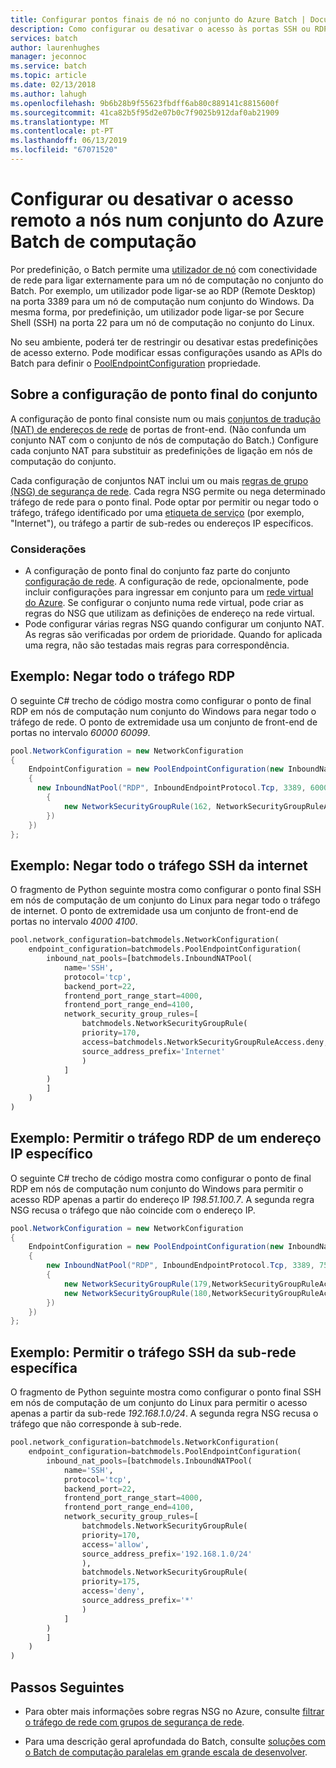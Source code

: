 ```yaml
---
title: Configurar pontos finais de nó no conjunto do Azure Batch | Documentos da Microsoft
description: Como configurar ou desativar o acesso às portas SSH ou RDP em nós de computação num conjunto do Azure Batch.
services: batch
author: laurenhughes
manager: jeconnoc
ms.service: batch
ms.topic: article
ms.date: 02/13/2018
ms.author: lahugh
ms.openlocfilehash: 9b6b28b9f55623fbdff6ab80c889141c8815600f
ms.sourcegitcommit: 41ca82b5f95d2e07b0c7f9025b912daf0ab21909
ms.translationtype: MT
ms.contentlocale: pt-PT
ms.lasthandoff: 06/13/2019
ms.locfileid: "67071520"
---
```

# <a name="configure-or-disable-remote-access-to-compute-nodes-in-an-azure-batch-pool"></a>Configurar ou desativar o acesso remoto a nós num conjunto do Azure Batch de computação

Por predefinição, o Batch permite uma [utilizador de nó](/rest/api/batchservice/computenode/adduser) com conectividade de rede para ligar externamente para um nó de computação no conjunto do Batch. Por exemplo, um utilizador pode ligar-se ao RDP (Remote Desktop) na porta 3389 para um nó de computação num conjunto do Windows. Da mesma forma, por predefinição, um utilizador pode ligar-se por Secure Shell (SSH) na porta 22 para um nó de computação no conjunto do Linux. 

No seu ambiente, poderá ter de restringir ou desativar estas predefinições de acesso externo. Pode modificar essas configurações usando as APIs do Batch para definir o [PoolEndpointConfiguration](/rest/api/batchservice/pool/add#poolendpointconfiguration) propriedade. 

## <a name="about-the-pool-endpoint-configuration"></a>Sobre a configuração de ponto final do conjunto
A configuração de ponto final consiste num ou mais [conjuntos de tradução (NAT) de endereços de rede](/rest/api/batchservice/pool/add#inboundnatpool) de portas de front-end. (Não confunda um conjunto NAT com o conjunto de nós de computação do Batch.) Configure cada conjunto NAT para substituir as predefinições de ligação em nós de computação do conjunto. 

Cada configuração de conjuntos NAT inclui um ou mais [regras de grupo (NSG) de segurança de rede](/rest/api/batchservice/pool/add#networksecuritygrouprule). Cada regra NSG permite ou nega determinado tráfego de rede para o ponto final. Pode optar por permitir ou negar todo o tráfego, tráfego identificado por uma [etiqueta de serviço](../virtual-network/security-overview.md#service-tags) (por exemplo, "Internet"), ou tráfego a partir de sub-redes ou endereços IP específicos.

### <a name="considerations"></a>Considerações
* A configuração de ponto final do conjunto faz parte do conjunto [configuração de rede](/rest/api/batchservice/pool/add#networkconfiguration). A configuração de rede, opcionalmente, pode incluir configurações para ingressar em conjunto para um [rede virtual do Azure](batch-virtual-network.md). Se configurar o conjunto numa rede virtual, pode criar as regras do NSG que utilizam as definições de endereço na rede virtual.
* Pode configurar várias regras NSG quando configurar um conjunto NAT. As regras são verificadas por ordem de prioridade. Quando for aplicada uma regra, não são testadas mais regras para correspondência.


## <a name="example-deny-all-rdp-traffic"></a>Exemplo: Negar todo o tráfego RDP

O seguinte C# trecho de código mostra como configurar o ponto de final RDP em nós de computação num conjunto do Windows para negar todo o tráfego de rede. O ponto de extremidade usa um conjunto de front-end de portas no intervalo *60000 60099*. 

```csharp
pool.NetworkConfiguration = new NetworkConfiguration
{
    EndpointConfiguration = new PoolEndpointConfiguration(new InboundNatPool[]
    {
      new InboundNatPool("RDP", InboundEndpointProtocol.Tcp, 3389, 60000, 60099, new NetworkSecurityGroupRule[]
        {
            new NetworkSecurityGroupRule(162, NetworkSecurityGroupRuleAccess.Deny, "*"),
        })
    })    
};
```

## <a name="example-deny-all-ssh-traffic-from-the-internet"></a>Exemplo: Negar todo o tráfego SSH da internet

O fragmento de Python seguinte mostra como configurar o ponto final SSH em nós de computação de um conjunto do Linux para negar todo o tráfego de internet. O ponto de extremidade usa um conjunto de front-end de portas no intervalo *4000 4100*. 

```python
pool.network_configuration=batchmodels.NetworkConfiguration(
    endpoint_configuration=batchmodels.PoolEndpointConfiguration(
        inbound_nat_pools=[batchmodels.InboundNATPool(
            name='SSH',
            protocol='tcp',
            backend_port=22,
            frontend_port_range_start=4000,
            frontend_port_range_end=4100,
            network_security_group_rules=[
                batchmodels.NetworkSecurityGroupRule(
                priority=170,
                access=batchmodels.NetworkSecurityGroupRuleAccess.deny,
                source_address_prefix='Internet'
                )
            ]
        )
        ]
    ) 
)
```

## <a name="example-allow-rdp-traffic-from-a-specific-ip-address"></a>Exemplo: Permitir o tráfego RDP de um endereço IP específico

O seguinte C# trecho de código mostra como configurar o ponto de final RDP em nós de computação num conjunto do Windows para permitir o acesso RDP apenas a partir do endereço IP *198.51.100.7*. A segunda regra NSG recusa o tráfego que não coincide com o endereço IP.

```csharp
pool.NetworkConfiguration = new NetworkConfiguration
{
    EndpointConfiguration = new PoolEndpointConfiguration(new InboundNatPool[]
    {
        new InboundNatPool("RDP", InboundEndpointProtocol.Tcp, 3389, 7500, 8000, new NetworkSecurityGroupRule[]
        {   
            new NetworkSecurityGroupRule(179,NetworkSecurityGroupRuleAccess.Allow, "198.51.100.7"),
            new NetworkSecurityGroupRule(180,NetworkSecurityGroupRuleAccess.Deny, "*")
        })
    })    
};
```

## <a name="example-allow-ssh-traffic-from-a-specific-subnet"></a>Exemplo: Permitir o tráfego SSH da sub-rede específica

O fragmento de Python seguinte mostra como configurar o ponto final SSH em nós de computação de um conjunto do Linux para permitir o acesso apenas a partir da sub-rede *192.168.1.0/24*. A segunda regra NSG recusa o tráfego que não corresponde à sub-rede.

```python
pool.network_configuration=batchmodels.NetworkConfiguration(
    endpoint_configuration=batchmodels.PoolEndpointConfiguration(
        inbound_nat_pools=[batchmodels.InboundNATPool(
            name='SSH',
            protocol='tcp',
            backend_port=22,
            frontend_port_range_start=4000,
            frontend_port_range_end=4100,
            network_security_group_rules=[
                batchmodels.NetworkSecurityGroupRule(
                priority=170,
                access='allow',
                source_address_prefix='192.168.1.0/24'
                ),
                batchmodels.NetworkSecurityGroupRule(
                priority=175,
                access='deny',
                source_address_prefix='*'
                )
            ]
        )
        ]
    )
)
```

## <a name="next-steps"></a>Passos Seguintes

- Para obter mais informações sobre regras NSG no Azure, consulte [filtrar o tráfego de rede com grupos de segurança de rede](../virtual-network/security-overview.md).

- Para uma descrição geral aprofundada do Batch, consulte [soluções com o Batch de computação paralelas em grande escala de desenvolver](batch-api-basics.md).

